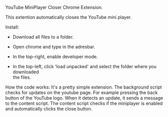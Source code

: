 
YouTube MiniPlayer Closer Chrome Extension.

This extention automatically closes the YouTube mini player.

Install:
- Download all files to a folder.

- Open chrome and type 	 in the adresbar.

- In the top-right, enable developer mode.

- In the top-left, click 'load unpacked' and select the folder where you downloaded    
  the files.


How the code works:
It's a pretty simple extension. The background script checks for updates on the youtube page. For example pressing the back button of the YouTube logo. When it detects an update, it sends a message to the content script.
The content script checks if the miniplayer is enabled and automatically clicks the close button.